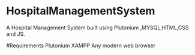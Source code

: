 # HospitalManagementSystem
A Hospital Management System built using Plutonium ,MYSQL,HTML,CSS and JS.

#Requirements
  Plutonium
  XAMPP
  Any modern web browser
